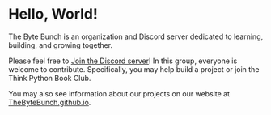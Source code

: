 # Hello, World!

The Byte Bunch is an organization and Discord server dedicated to learning, building, and growing together.

Please feel free to <a href=https://discord.gg/Gjuddsvq2C>Join the Discord server</a>! In this group, everyone is welcome to contribute. Specifically, you may help build a project or join the Think Python Book Club.

You may also see information about our projects on our website at <a href=https://thebytebunch.github.io>TheByteBunch.github.io</a>.
